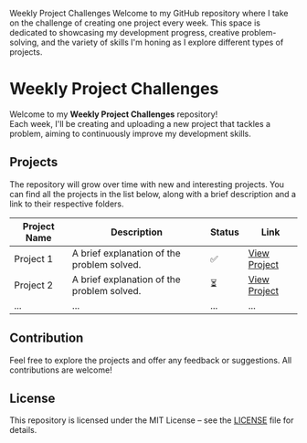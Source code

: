 Weekly Project Challenges Welcome to my GitHub repository where I take on the challenge of creating one project every week. This space is dedicated to showcasing my development progress, creative problem-solving, and the variety of skills I'm honing as I explore different types of projects.


# Weekly Project Challenges

Welcome to my **Weekly Project Challenges** repository!  
Each week, I'll be creating and uploading a new project that tackles a problem, aiming to continuously improve my development skills.

## Projects
The repository will grow over time with new and interesting projects. You can find all the projects in the list below, along with a brief description and a link to their respective folders.

| Project Name | Description | Status | Link |
|--------------|-------------|--------|------|
| Project 1    | A brief explanation of the problem solved. | ✅ | [View Project](link_here) |
| Project 2    | A brief explanation of the problem solved. | ⏳ | [View Project](link_here) |
| ...          | ...         | ...    | ...  |

## Contribution
Feel free to explore the projects and offer any feedback or suggestions. All contributions are welcome!

## License
This repository is licensed under the MIT License – see the [LICENSE](https://github.com/git/git-scm.com/blob/main/MIT-LICENSE.txt) file for details.
